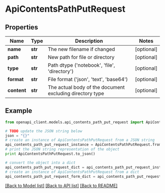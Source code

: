 # ApiContentsPathPutRequest


## Properties

Name | Type | Description | Notes
------------ | ------------- | ------------- | -------------
**name** | **str** | The new filename if changed | [optional] 
**path** | **str** | New path for file or directory | [optional] 
**type** | **str** | Path dtype (&#39;notebook&#39;, &#39;file&#39;, &#39;directory&#39;) | [optional] 
**format** | **str** | File format (&#39;json&#39;, &#39;text&#39;, &#39;base64&#39;) | [optional] 
**content** | **str** | The actual body of the document excluding directory type | [optional] 

## Example

```python
from openapi_client.models.api_contents_path_put_request import ApiContentsPathPutRequest

# TODO update the JSON string below
json = "{}"
# create an instance of ApiContentsPathPutRequest from a JSON string
api_contents_path_put_request_instance = ApiContentsPathPutRequest.from_json(json)
# print the JSON string representation of the object
print ApiContentsPathPutRequest.to_json()

# convert the object into a dict
api_contents_path_put_request_dict = api_contents_path_put_request_instance.to_dict()
# create an instance of ApiContentsPathPutRequest from a dict
api_contents_path_put_request_form_dict = api_contents_path_put_request.from_dict(api_contents_path_put_request_dict)
```
[[Back to Model list]](../README.md#documentation-for-models) [[Back to API list]](../README.md#documentation-for-api-endpoints) [[Back to README]](../README.md)


